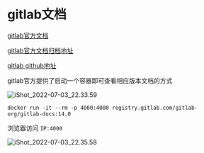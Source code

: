 # gitlab文档

[gitlab官方文档](https://docs.gitlab.com/)

[gitlab官方文档归档地址](https://docs.gitlab.com/archives/)

[gitlab github地址](https://github.com/gitlabhq/gitlabhq)

gitlab官方提供了启动一个容器即可查看相应版本文档的方式

![iShot_2022-07-03_22.33.59](https://gitea.pptfz.cn/pptfz/picgo-images/raw/branch/master/img/iShot_2022-07-03_22.33.59.png)



```shell
docker run -it --rm -p 4000:4000 registry.gitlab.com/gitlab-org/gitlab-docs:14.0
```



浏览器访问 `IP:4000`

![iShot_2022-07-03_22.35.58](https://gitea.pptfz.cn/pptfz/picgo-images/raw/branch/master/img/iShot_2022-07-03_22.35.58.png)